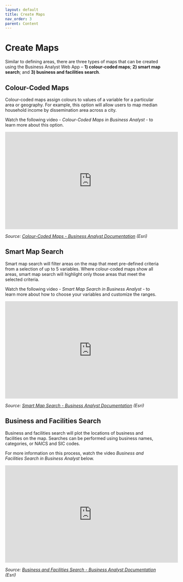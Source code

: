 ```yaml
---
layout: default
title: Create Maps
nav_order: 3
parent: Content
---
```


# Create Maps

Similar to defining areas, there are three types of maps that can be created using the Business Analyst Web App – **1) colour-coded maps**; **2) smart map search**; and **3) business and facilities search**. 

## Colour-Coded Maps

Colour-coded maps assign colours to values of a variable for a particular area or geography. For example, this option will allow users to map median household income by dissemination area across a city. 

Watch the following video - *Colour-Coded Maps in Business Analyst* - to learn more about this option.

<iframe width="560" height="315" src="https://www.youtube.com/embed/aCGDqZy7WKU" frameborder="0" allow="accelerometer; autoplay; clipboard-write; encrypted-media; gyroscope; picture-in-picture" allowfullscreen></iframe>

*Source: [Colour-Coded Maps - Business Analyst Documentation](https://doc.arcgis.com/en/business-analyst/web/color-coded-maps.htm) (Esri)*

## Smart Map Search

Smart map search will filter areas on the map that meet pre-defined criteria from a selection of up to 5 variables. Where colour-coded maps show all areas, smart map search will highlight only those areas that meet the selected criteria.

Watch the following video - *Smart Map Search in Business Analyst* - to learn more about how to choose your variables and customize the ranges.

<iframe width="560" height="315" src="https://www.youtube.com/embed/C5hgJy64KJ0" frameborder="0" allow="accelerometer; autoplay; clipboard-write; encrypted-media; gyroscope; picture-in-picture" allowfullscreen></iframe>

*Source: [Smart Map Search - Business Analyst Documentation](https://doc.arcgis.com/en/business-analyst/web/smart-map-search.htm) (Esri)*

## Business and Facilities Search

Business and facilities search will plot the locations of business and facilities on the map. Searches can be performed using business names, categories, or NAICS and SIC codes.

For more information on this process, watch the video *Business and Facilities Search in Business Analyst* below.

<iframe width="560" height="315" src="https://www.youtube.com/embed/doFbxgJwp5E" frameborder="0" allow="accelerometer; autoplay; clipboard-write; encrypted-media; gyroscope; picture-in-picture" allowfullscreen></iframe>

*Source: [Business and Facilities Search - Business Analyst Documentation](https://doc.arcgis.com/en/business-analyst/web/business-and-facilties-search.htm) (Esri)*
